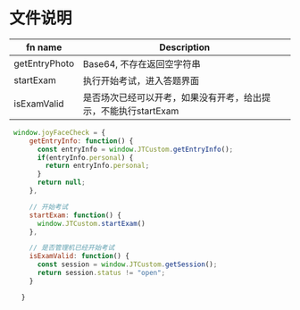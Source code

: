 # 文件说明
| fn name                   | Description          |
| --------------------- | -------------------|
| getEntryPhoto | Base64, 不存在返回空字符串 |
| startExam | 执行开始考试，进入答题界面             |
| isExamValid | 是否场次已经可以开考，如果没有开考，给出提示，不能执行startExam             |
 ```js
  window.joyFaceCheck = {
      getEntryInfo: function() {
        const entryInfo = window.JTCustom.getEntryInfo();
        if(entryInfo.personal) {
          return entryInfo.personal;
        }
        return null;
      },

      // 开始考试
      startExam: function() {
        window.JTCustom.startExam()
      },

      // 是否管理机已经开始考试
      isExamValid: function() {
        const session = window.JTCustom.getSession();
        return session.status != "open";
      }

    }
 ```